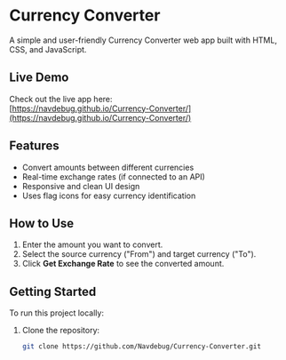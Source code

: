 # Currency Converter

A simple and user-friendly Currency Converter web app built with HTML, CSS, and JavaScript.

## Live Demo

Check out the live app here:  
[https://navdebug.github.io/Currency-Converter/](https://navdebug.github.io/Currency-Converter/)

## Features

- Convert amounts between different currencies  
- Real-time exchange rates (if connected to an API)  
- Responsive and clean UI design  
- Uses flag icons for easy currency identification

## How to Use

1. Enter the amount you want to convert.  
2. Select the source currency ("From") and target currency ("To").  
3. Click **Get Exchange Rate** to see the converted amount.

## Getting Started

To run this project locally:

1. Clone the repository:  
   ```bash
   git clone https://github.com/Navdebug/Currency-Converter.git

